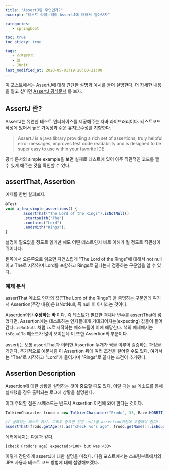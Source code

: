 ```yaml
---
title: "AssertJ란 무엇인가?"
excerpt: "테스트 라이브러리 AssertJ에 대해서 알아보자"

categories:
   - springboot

toc: true
toc_sticky: true

tags:
   - 스프링부트
   - 웹
   - JUnit
last_modified_at: 2020-05-01T19:20:00-21:00
---
```




이 포스트에서는 AssertJ에 대해 간단한 설명과 예시를 들어 설명한다. 더 자세한 내용을 알고 싶다면 [AssertJ 공식문서](https://joel-costigliola.github.io/assertj/assertj-core-features-highlight.html#describe-assertion) 를 보자.

## AssertJ 란?

AssertJ는 유연한 테스트 인터페이스를 제공해주는 자바 라이브러리이다. 테스트코드 작성에 있어서 높은 가독성과 쉬운 유지보수성를 지향한다.

> AssertJ is a java library providing a rich set of assertions, truly helpful error messages, improves test code readability and is designed to be super easy to use within your favorite IDE

공식 문서의 simple example을 보면 실제로 테스트에 있어 아주 직관적인 코드를 짤 수 있게 해주는 것을 확인할 수 있다.

## assertThat, Assertion

예제를 한번 살펴보자.

```jsx
@Test 
void a_few_simple_assertions() { 
		assertThat("The Lord of the Rings").isNotNull() 
		.startsWith("The") 
		.contains("Lord") 
		.endsWith("Rings");
}
```

설명이 필요없을 정도로 읽기만 해도 어떤 테스트인지 바로 이해가 될 정도로 직관성이 뛰어나다. 

왼쪽에서 오른쪽으로 읽으면 자연스럽게 "The Lord of the Rings"에 대해서 not null이고 The로 시작하며 Lord를 포함하고 Rings로 끝나는지 검증하는 구문임을 알 수 있다.

### 예제 분석

assertThat 메소드 인자의 값("The Lord of the Rings") 을 증명하는 구문인데 여기서 Assertion(주장 내용)은 isNotNull, 즉 null 이 아니라는 것이다.

Assertion이란 **주장하는 바** 이다. 즉 테스트가 필요한 객체나 변수를 assertThat에 넣었다면, Assertion에는 테스트하는 인자들에게 기대되어지는(expecting) 값들이 들어간다. `isNotNull` 처럼 `is`로 시작하는 메소드들이 이에 해당한다. 책의 예제에서는 `isEqualTo` 메소드가 많이 보이는데 이 또한 Assertion의 부분이다.

assertj는 보통 assertThat과 이러한 Assertion 두개가 짝을 이루어 검증하는 과정을 거친다. 추가적으로 예문처럼 이 Assertion 뒤에 여러 조건을 걸어줄 수도 있다. 여기서는 "The"로 시작하고 "Lord"가 들어가며 "Rings"로 끝나는 조건이 추가됐다.

## Assertion Description

Assertion에 대한 상황을 설명하는 것이 중요할 때도 있다. 이럴 때는 `as` 메소드를 통해 실패했을 경우 출력되는 로그에 상황을 설명한다.

이때 주의할 점은 `as`메소드는 반드시 Assertion 이전에 와야 한다는 것이다.

```java
TolkienCharacter frodo = new TolkienCharacter("Frodo", 33, Race.HOBBIT);

// 실패하는 테스트 예시. 그리고 중요한 것은 as()를 assertion이전에 호출해야 한다!
assertThat(frodo.getAge()).as("check %s's age", frodo.getName()).isEqualTo(100);
```

에러메세지는 다음과 같다.

`[check Frodo's age] expected:<100> but was:<33>`

이렇게 간단하게 assertJ에 대한 설명을 마쳤다. 다음 포스트에서는 스프링부트에서의 JPA 사용과 테스트 코드 방법에 대해 설명해보겠다.
